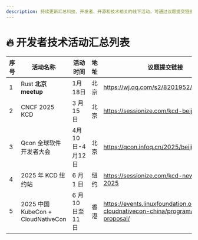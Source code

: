 ```yaml
---
description: 持续更新汇总科技、开发者、开源和技术相关的线下活动，可通过议题提交链接进行议题申报。
---
```


# 🔥 开发者技术活动汇总列表



<table data-full-width="true"><thead><tr><th data-type="number">序号</th><th>活动名称</th><th>活动时间</th><th>地址</th><th data-type="content-ref">议题提交链接</th><th data-type="content-ref">活动介绍</th></tr></thead><tbody><tr><td>1</td><td>Rust <strong>北京 meetup</strong></td><td>1月18日</td><td>北京</td><td><a href="https://wj.qq.com/s2/8201952/ee92/">https://wj.qq.com/s2/8201952/ee92/</a></td><td><a href="https://www.huodongxing.com/event/8790069602300">https://www.huodongxing.com/event/8790069602300</a></td></tr><tr><td>2</td><td>CNCF 2025 KCD</td><td>3 月 15 日</td><td>北京</td><td><a href="https://sessionize.com/kcd-beijing-2025">https://sessionize.com/kcd-beijing-2025</a></td><td></td></tr><tr><td>3</td><td>Qcon 全球软件开发者大会</td><td>4月10日-4月12日</td><td>北京</td><td><a href="https://qcon.infoq.cn/2025/beijing/topic">https://qcon.infoq.cn/2025/beijing/topic</a></td><td></td></tr><tr><td>4</td><td>2025 年 KCD 纽约站</td><td>6 月 1 日</td><td>纽约</td><td><a href="https://sessionize.com/kcd-new-york-2025">https://sessionize.com/kcd-new-york-2025</a></td><td></td></tr><tr><td>5</td><td>2025 中国 KubeCon + CloudNativeCon</td><td>6 月 10 日至 11 日</td><td>香港</td><td><a href="https://events.linuxfoundation.org/kubecon-cloudnativecon-china/program/call-for-proposal/">https://events.linuxfoundation.org/kubecon-cloudnativecon-china/program/call-for-proposal/</a></td><td></td></tr></tbody></table>

